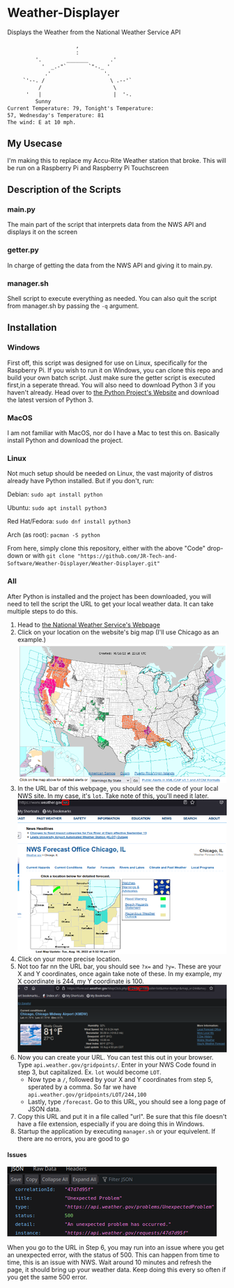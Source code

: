 # Weather-Displayer
Displays the Weather from the National Weather Service API

```
                      ,
                      :
         '.        _______       .'
           '  _.-"`       `"-._ '
            .'                 '.
     `'--. /                     \ .--'`
          /                       \
      '   |                       |  '-.
         Sunny
Current Temperature: 79, Tonight's Temperature:
57, Wednesday's Temperature: 81
The wind: E at 10 mph.
```

## My Usecase
I'm making this to replace my Accu-Rite Weather station that broke. This will be run on a Raspberry Pi and Raspberry Pi Touchscreen

## Description of the Scripts

### main.py
The main part of the script that interprets data from the NWS API and displays it on the screen

### getter.py
In charge of getting the data from the NWS API and giving it to main.py.

### manager.sh
Shell script to execute everything as needed. You can also quit the script from manager.sh by passing the ```-q``` argument.

## Installation

### Windows
First off, this script was designed for use on Linux, specifically for the Raspberry Pi. If you wish to run it on Windows, you can clone this repo and build your own batch script. Just make sure the getter script is executed first,in a seperate thread.
You will also need to download Python 3 if you haven't already. Head over to [the Python Project's Website](https://www.python.org/) and download the latest version of Python 3.

### MacOS
I am not familiar with MacOS, nor do I have a Mac to test this on. Basically install Python and download the project.

### Linux
Not much setup should be needed on Linux, the vast majority of distros already have Python installed. But if you don't, run:

Debian: ```sudo apt install python```

Ubuntu: ```sudo apt install python3```

Red Hat/Fedora: ```sudo dnf install python3```

Arch (as root): ```pacman -S python```

From here, simply clone this repository, either with the above "Code" drop-down or with ```git clone "https://github.com/JR-Tech-and-Software/Weather-Displayer/Weather-Displayer.git"```

### All
After Python is installed and the project has been downloaded, you will need to tell the script the URL to get your local weather data. It can take multiple steps to do this.

1. Head to [the National Weather Service's Webpage](https://www.weather.gov/)
2. Click on your location on the website's big map (I'll use Chicago as an example.)
![NWS Map](screenshots/big_nws_map.png)
3. In the URL bar of this webpage, you should see the code of your local NWS site. In my case, it's ```lot```. Take note of this, you'll need it later.
![NWS Local Map](screenshots/small_nws_chicago.png)
4. Click on your more precise location.
5. Not too far nn the URL bar, you should see ```?x=``` and ```?y=```. These are your X and Y coordinates, once again take note of these. In my example, my X coordinate is 244, my Y coordinate is 100.
![NWS Chicago Webpage](screenshots/nws_chicago.png)
6. Now you can create your URL. You can test this out in your browser. Type ```api.weather.gov/gridpoints/```. Enter in your NWS Code found in step 3, but capitalized. Ex. ```lot``` would become ```LOT```.
   - Now type a ```/```, followed by your X and Y coordinates from step 5, sperated by a comma. So far we have ```api.weather.gov/gridpoints/LOT/244,100```
   - Lastly, type ```/forecast```. Go to this URL, you should see a long page of JSON data.
7. Copy this URL and put it in a file called "url". Be sure that this file doesn't have a file extension, especially if you are doing this in Windows.
8. Startup the application by executing ```manager.sh``` or your equivelent. If there are no errors, you are good to go

#### Issues
![JSON of 500 Error](screenshots/problem.png)

When you go to the URL in Step 6, you may run into an issue where you get an unexpected error, with the status of 500. This can happen from time to time,
this is an issue with NWS. Wait around 10 minutes and refresh the page, it should bring up your weather data. Keep doing this every so often if you get the same 500 error.

